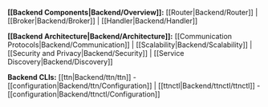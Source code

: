 **[[Backend Components|Backend/Overview]]:**
[[Router|Backend/Router]] |
[[Broker|Backend/Broker]] |
[[Handler|Backend/Handler]]

**[[Backend Architecture|Backend/Architecture]]:**
[[Communication Protocols|Backend/Communication]] |
[[Scalability|Backend/Scalability]] |
[[Security and Privacy|Backend/Security]] |
[[Service Discovery|Backend/Discovery]]

**Backend CLIs:**
[[ttn|Backend/ttn/ttn]] - [[configuration|Backend/ttn/Configuration]] |
[[ttnctl|Backend/ttnctl/ttnctl]] - [[configuration|Backend/ttnctl/Configuration]]
